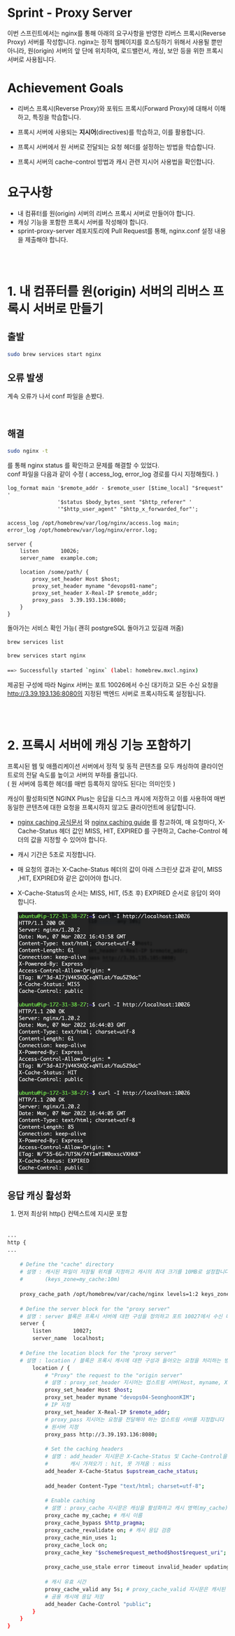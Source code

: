 # Sprint - Proxy Server
이번 스프린트에서는 nginx를 통해 아래의 요구사항을 반영한 리버스 프록시(Reverse Proxy) 서버를 작성합니다. nginx는 정적 웹페이지를 호스팅하기 위해서 사용될 뿐만 아니라, 원(origin) 서버의 앞 단에 위치하여, 로드밸런서, 캐싱, 보안 등을 위한 프록시 서버로 사용됩니다.

# Achievement Goals
- 리버스 프록시(Reverse Proxy)와 포워드 프록시(Forward Proxy)에 대해서 이해하고, 특징을 학습합니다.


- 프록시 서버에 사용되는 **지시어**(directives)를 학습하고, 이를 활용합니다.

- 프록시 서버에서 원 서버로 전달되는 요청 헤더를 설정하는 방법을 학습합니다.

- 프록시 서버의 cache-control 방법과 캐시 관련 지시어 사용법을 확인합니다.

# 요구사항
- 내 컴퓨터를 원(origin) 서버의 리버스 프록시 서버로 만들어야 합니다.
- 캐싱 기능을 포함한 프록시 서버를 작성해야 합니다.
- sprint-proxy-server 레포지토리에 Pull Request를 통해, nginx.conf 설정 내용을 제출해야 합니다.

<br>
<br>

# 1. 내 컴퓨터를 원(origin) 서버의 리버스 프록시 서버로 만들기

## 출발

```bash
sudo brew services start nginx
```
## 오류 발생

계속 오류가 나서 conf 파일을 손봤다.  

<br>

## 해결
 
```bash
sudo nginx -t
```
를 통해 nginx status 를 확인하고 문제를 해결할 수 있었다.  
conf 파일을 다음과 같이 수정 ( access_log, error_log 경로를 다시 지정해줬다. )


```
log_format main '$remote_addr - $remote_user [$time_local] "$request" '
                '$status $body_bytes_sent "$http_referer" '
                '"$http_user_agent" "$http_x_forwarded_for"';

access_log /opt/homebrew/var/log/nginx/access.log main;
error_log /opt/homebrew/var/log/nginx/error.log;

server {
    listen       10026;
    server_name  example.com;

    location /some/path/ {
        proxy_set_header Host $host;
        proxy_set_header myname "devops01-name";
        proxy_set_header X-Real-IP $remote_addr;
        proxy_pass  3.39.193.136:8080;
    }
}
```

돌아가는 서비스 확인 가능( 괜히 postgreSQL 돌아가고 있길래 꺼줌)
```bash
brew services list
```




```bash
brew services start nginx

==> Successfully started `nginx` (label: homebrew.mxcl.nginx)
```



제공된 구성에 따라 Nginx 서버는 포트 10026에서 수신 대기하고 모든 수신 요청을 http://3.39.193.136:8080의 지정된 백엔드 서버로 프록시하도록 설정됩니다.  


<br>
<br>

# 2. 프록시 서버에 캐싱 기능 포함하기
프록시된 웹 및 애플리케이션 서버에서 정적 및 동적 콘텐츠를 모두 캐싱하여 클라이언트로의 전달 속도를 높이고 서버의 부하를 줄입니다.  
( 원 서버에 등록한 헤더를 매번 등록하지 않아도 된다는 의미인듯 )

캐싱이 활성화되면 NGINX Plus는 응답을 디스크 캐시에 저장하고 이를 사용하여 매번 동일한 콘텐츠에 대한 요청을 프록시하지 않고도 클라이언트에 응답합니다.

- [nginx caching 공식문서](https://docs.nginx.com/nginx/admin-guide/content-cache/content-caching/) 와 [nginx caching guide](https://www.nginx.com/blog/nginx-caching-guide/) 를 참고하여, 매 요청마다, X-Cache-Status 헤더 값인 MISS, HIT, EXPIRED 를 구현하고, Cache-Control 헤더의 값을 지정할 수 있어야 합니다.
- 캐시 기간은 5초로 지정합니다.
- 매 요청의 결과는 X-Cache-Status 헤더의 값이 아래 스크린샷 값과 같이, MISS ,HIT, EXPIRED와 같은 값이어야 합니다.
- X-Cache-Status의 순서는 MISS, HIT, (5초 후) EXPIRED 순서로 응답이 와야 합니다.


    ![sc](./assets/XB7M7D2hnTVk19BwIrz6H-1646671470298.png)

## 응답 캐싱 홣성화
1. 먼저 최상위 http{} 컨텍스트에 지시문 포함
```bash

...
http {
...
    
    # Define the "cache" directory
    # 설명 : 캐시된 파일이 저장될 위치를 지정하고 캐시의 최대 크기를 10MB로 설정합니다
    #       (keys_zone=my_cache:10m)

    proxy_cache_path /opt/homebrew/var/cache/nginx levels=1:2 keys_zone=my_cache:10m inactive=5s;

    # Define the server block for the "proxy server"
    # 설명 : server 블록은 프록시 서버에 대한 구성을 정의하고 포트 10027에서 수신 대기합니다.
    server {
        listen       10027;
        server_name  localhost;

    # Define the location block for the "proxy server"
    # 설명 : location / 블록은 프록시 캐시에 대한 구성과 들어오는 요청을 처리하는 방법을 지정합니다.
        location / {
            # "Proxy" the request to the "origin server"
            # 설명 : proxy_set_header 지시어는 업스트림 서버(Host, myname, X-Real-IP)로 보낼 헤더를 설정합니다.
            proxy_set_header Host $host;
            proxy_set_header myname "devops04-SeonghoonKIM";
            # IP 지정
            proxy_set_header X-Real-IP $remote_addr;
            # proxy_pass 지시어는 요청을 전달해야 하는 업스트림 서버를 지정합니다
            # 원서버 지정
            proxy_pass http://3.39.193.136:8080;

            # Set the caching headers
            # 설명 : add_header 지시문은 X-Cache-Status 및 Cache-Control을 포함하여 응답에 헤더를 추가합니다.       
            #       캐시 가져오기 : hit, 못 가져옴 : miss
            add_header X-Cache-Status $upstream_cache_status;

            add_header Content-Type "text/html; charset=utf-8";

            # Enable caching
            # 설명 : proxy_cache 지시문은 캐싱을 활성화하고 캐시 영역(my_cache)을 지정합니다.
            proxy_cache my_cache; # 캐시 이름
            proxy_cache_bypass $http_pragma;
            proxy_cache_revalidate on; # 캐시 응답 검증
            proxy_cache_min_uses 1;
            proxy_cache_lock on;
            proxy_cache_key "$scheme$request_method$host$request_uri";

            proxy_cache_use_stale error timeout invalid_header updating http_500 http_502 http_503 http_504;
            
            # 캐시 유효 시간
            proxy_cache_valid any 5s; # proxy_cache_valid 지시문은 캐시된 항목의 최대 수명을 5초로 설정합니다.       
            # 공용 캐시에 응답 저장
            add_header Cache-Control "public";
        }
    }
}


```